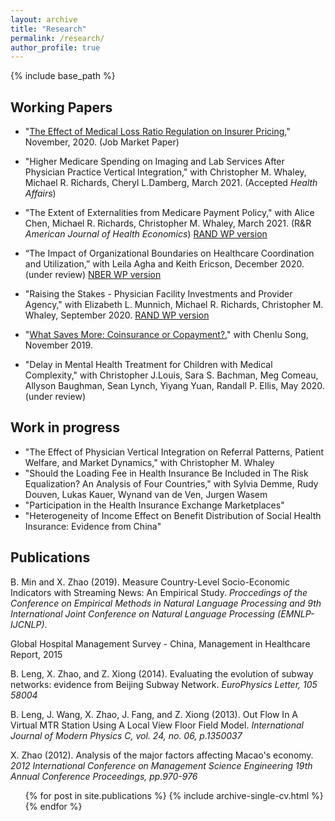 ```yaml
---
layout: archive
title: "Research"
permalink: /research/
author_profile: true
---
```


{% include base_path %}

## Working Papers
* "[The Effect of Medical Loss Ratio Regulation on Insurer Pricing](https://xiaoxizhao.github.io/files/JMP_XiaoxiZhao.pdf)," November, 2020. (Job Market Paper)

* "Higher Medicare Spending on Imaging and Lab Services After Physician Practice Vertical Integration," with Christopher M. Whaley, Michael R. Richards, Cheryl L.Damberg, March 2021. (Accepted *Health Affairs*)

* "The Extent of Externalities from Medicare Payment Policy," with Alice Chen, Michael R. Richards, Christopher M. Whaley, March 2021. (R&R *American Journal of Health Economics*) [RAND WP version](https://www.rand.org/pubs/working_papers/WRA621-3.html)

* “The Impact of Organizational Boundaries on Healthcare Coordination and Utilization,” with Leila Agha and Keith Ericson, December 2020. (under review) [NBER WP version](https://www.nber.org/papers/w28179)

* "Raising the Stakes - Physician Facility Investments and Provider Agency," with Elizabeth L. Munnich, Michael R. Richards, Christopher M. Whaley, September 2020. [RAND WP version](https://www.rand.org/pubs/working_papers/WRA621-4.html)

* "[What Saves More: Coinsurance or Copayment?](https://drive.google.com/file/d/1VIUUZ4iqUtm8VmoAACkQi6k3vHw7C-EA/view)," with Chenlu Song, November 2019.

* "Delay in Mental Health Treatment for Children with Medical Complexity," with Christopher J.Louis, Sara S. Bachman, Meg Comeau, Allyson Baughman, Sean Lynch, Yiyang Yuan, Randall P. Ellis, May 2020. (under review)

## Work in progress
* "The Effect of Physician Vertical Integration on Referral Patterns, Patient Welfare, and Market Dynamics," with Christopher M. Whaley
* "Should the Loading Fee in Health Insurance Be Included in The Risk Equalization? An Analysis of Four Countries," with Sylvia Demme, Rudy Douven, Lukas Kauer, Wynand van de Ven, Jurgen Wasem
* "Participation in the Health Insurance Exchange Marketplaces"
* "Heterogeneity of Income Effect on Benefit Distribution of Social Health Insurance: Evidence from China"

## Publications

B. Min and X. Zhao (2019). Measure Country-Level Socio-Economic Indicators with Streaming News: An Empirical Study. *Proccedings of the Conference on Empirical Methods in Natural Language Processing and 9th International Joint Conference on Natural Language Processing (EMNLP-IJCNLP)*.

Global Hospital Management Survey - China, Management in Healthcare Report, 2015

B. Leng, X. Zhao, and Z. Xiong (2014). Evaluating the evolution of subway networks: evidence from Beijing Subway Network. *EuroPhysics Letter, 105 58004*

B. Leng, J. Wang, X. Zhao, J. Fang, and Z. Xiong (2013). Out Flow In A Virtual MTR Station Using A Local View Floor Field Model. *International Journal of Modern Physics C, vol. 24, no. 06, p.1350037*

X. Zhao (2012). Analysis of the major factors affecting Macao's economy. *2012 International Conference on Management Science Engineering 19th Annual Conference Proceedings, pp.970-976*

  <ul>{% for post in site.publications %}
    {% include archive-single-cv.html %}
  {% endfor %}</ul>
   
